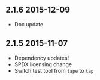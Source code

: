 ## 2.1.6 2015-12-09

  - Doc update

## 2.1.5 2015-11-07
  
  - Dependency updates!
  - SPDX licensing change
  - Switch test tool from `tape` to `tap`